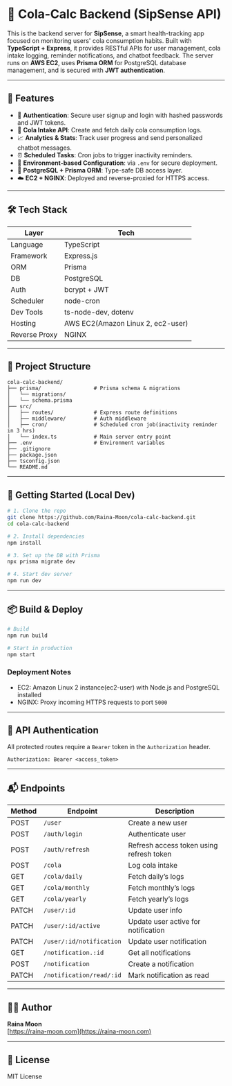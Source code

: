 
# 🧠 Cola-Calc Backend (SipSense API)

This is the backend server for **SipSense**, a smart health-tracking app focused on monitoring users' cola consumption habits. Built with **TypeScript + Express**, it provides RESTful APIs for user management, cola intake logging, reminder notifications, and chatbot feedback. The server runs on **AWS EC2**, uses **Prisma ORM** for PostgreSQL database management, and is secured with **JWT authentication**.

---

## 🚀 Features

- 🔐 **Authentication**: Secure user signup and login with hashed passwords and JWT tokens.
- 🥤 **Cola Intake API**: Create and fetch daily cola consumption logs.
- 📈 **Analytics & Stats**: Track user progress and send personalized chatbot messages.
- ⏰ **Scheduled Tasks**: Cron jobs to trigger inactivity reminders.
- 🧰 **Environment-based Configuration**: via `.env` for secure deployment.
- 🐘 **PostgreSQL + Prisma ORM**: Type-safe DB access layer.
- ☁️ **EC2 + NGINX**: Deployed and reverse-proxied for HTTPS access.

---

## 🛠️ Tech Stack

| Layer        | Tech                             |
|--------------|----------------------------------|
| Language     | TypeScript                       |
| Framework    | Express.js                       |
| ORM          | Prisma                           |
| DB           | PostgreSQL                       |
| Auth         | bcrypt + JWT                     |
| Scheduler    | node-cron                        |
| Dev Tools    | ts-node-dev, dotenv              |
| Hosting      | AWS EC2(Amazon Linux 2, ec2-user)|
| Reverse Proxy| NGINX                            |

---

## 📁 Project Structure

```
cola-calc-backend/
├── prisma/                 # Prisma schema & migrations
│   └── migrations/
│   └── schema.prisma
├── src/
│   ├── routes/             # Express route definitions
│   ├── middleware/         # Auth middleware
│   ├── cron/               # Scheduled cron job(inactivity reminder in 3 hrs)
│   └── index.ts            # Main server entry point
├── .env                    # Environment variables
├── .gitignore
├── package.json
├── tsconfig.json
└── README.md
```

---

## 🧪 Getting Started (Local Dev)

```bash
# 1. Clone the repo
git clone https://github.com/Raina-Moon/cola-calc-backend.git
cd cola-calc-backend

# 2. Install dependencies
npm install

# 3. Set up the DB with Prisma
npx prisma migrate dev

# 4. Start dev server
npm run dev
```

---

## 📦 Build & Deploy

```bash
# Build
npm run build

# Start in production
npm start
```

### Deployment Notes

- EC2: Amazon Linux 2 instance(ec2-user) with Node.js and PostgreSQL installed
- NGINX: Proxy incoming HTTPS requests to port `5000`

---

## 🔐 API Authentication

All protected routes require a `Bearer` token in the `Authorization` header.

```http
Authorization: Bearer <access_token>
```

---

## 📬 Endpoints

| Method | Endpoint                 | Description                             |
|--------|--------------------------|-----------------------------------------|
| POST   | `/user`                  | Create a new user                       |
| POST   | `/auth/login`            | Authenticate user                       |
| POST   | `/auth/refresh`          | Refresh access token using refresh token|
| POST   | `/cola`                  | Log cola intake                         |
| GET    | `/cola/daily`            | Fetch daily’s logs                      |
| GET    | `/cola/monthly`          | Fetch monthly’s logs                    |
| GET    | `/cola/yearly`           | Fetch yearly’s logs                     |
| PATCH  | `/user/:id`              | Update user info                        |
| PATCH  | `/user/:id/active`       | Update user active for notification     |
| PATCH  | `/user/:id/notification` | Update user notification                |
| GET    | `/notification.:id`      | Get all notifications                   |
| POST   | `/notification`          | Create a notification                   |
| PATCH  | `/notification/read/:id` | Mark notification as read               |

---

## 👩‍💻 Author

**Raina Moon**  
[https://raina-moon.com](https://raina-moon.com)

---

## 📄 License

MIT License
